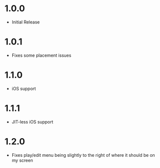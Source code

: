 # 1.0.0
- Initial Release

# 1.0.1
- Fixes some placement issues

# 1.1.0
- iOS support

# 1.1.1
- JIT-less iOS support

# 1.2.0
- Fixes play/edit menu being slightly to the right of where it should be on my screen